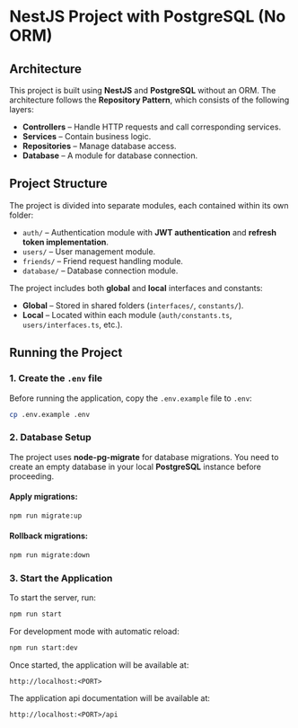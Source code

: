 # NestJS Project with PostgreSQL (No ORM)

## Architecture

This project is built using **NestJS** and **PostgreSQL** without an ORM. The architecture follows the **Repository Pattern**, which consists of the following layers:

- **Controllers** – Handle HTTP requests and call corresponding services.
- **Services** – Contain business logic.
- **Repositories** – Manage database access.
- **Database** – A module for database connection.

## Project Structure

The project is divided into separate modules, each contained within its own folder:

- `auth/` – Authentication module with **JWT authentication** and **refresh token implementation**.
- `users/` – User management module.
- `friends/` – Friend request handling module.
- `database/` – Database connection module.

The project includes both **global** and **local** interfaces and constants:

- **Global** – Stored in shared folders (`interfaces/`, `constants/`).
- **Local** – Located within each module (`auth/constants.ts`, `users/interfaces.ts`, etc.).

## Running the Project

### 1. Create the `.env` file

Before running the application, copy the `.env.example` file to `.env`:

```sh
cp .env.example .env
```

### 2. Database Setup

The project uses **node-pg-migrate** for database migrations. You need to create an empty database in your local **PostgreSQL** instance before proceeding.

#### Apply migrations:

```sh
npm run migrate:up
```

#### Rollback migrations:

```sh
npm run migrate:down
```

### 3. Start the Application

To start the server, run:

```sh
npm run start
```

For development mode with automatic reload:

```sh
npm run start:dev
```

Once started, the application will be available at:

```
http://localhost:<PORT>
```

The application api documentation will be available  at:

```
http://localhost:<PORT>/api
```